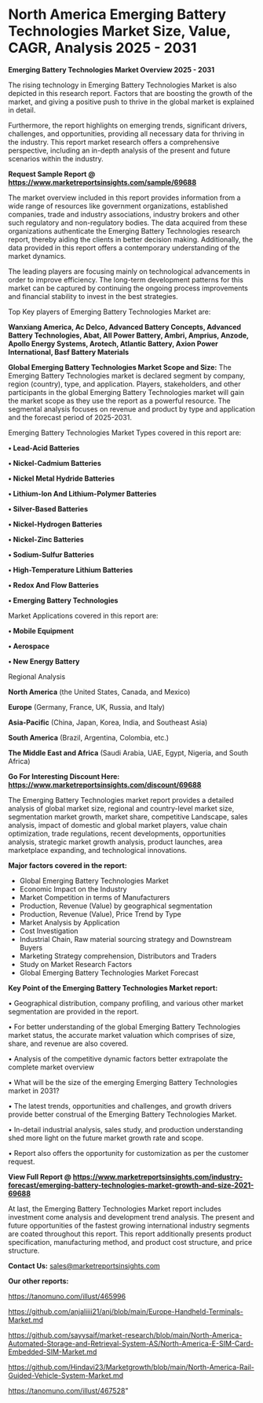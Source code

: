 # North America Emerging Battery Technologies Market Size, Value, CAGR, Analysis 2025 - 2031

<Strong> Emerging Battery Technologies Market Overview 2025 - 2031</strong>

The rising technology in Emerging Battery Technologies Market is also depicted in this research report. Factors that are boosting the growth of the market, and giving a positive push to thrive in the global market is explained in detail.

Furthermore, the report highlights on emerging trends, significant drivers, challenges, and opportunities, providing all necessary data for thriving in the industry. This report market research offers a comprehensive perspective, including an in-depth analysis of the present and future scenarios within the industry.

<strong>Request Sample Report @ <a href=https://www.marketreportsinsights.com/sample/69688>https://www.marketreportsinsights.com/sample/69688</a></strong>

The market overview included in this report provides information from a wide range of resources like government organizations, established companies, trade and industry associations, industry brokers and other such regulatory and non-regulatory bodies. The data acquired from these organizations authenticate the Emerging Battery Technologies research report, thereby aiding the clients in better decision making. Additionally, the data provided in this report offers a contemporary understanding of the market dynamics.

The leading players are focusing mainly on technological advancements in order to improve efficiency. The long-term development patterns for this market can be captured by continuing the ongoing process improvements and financial stability to invest in the best strategies.

Top Key players of Emerging Battery Technologies Market are:

<strong>Wanxiang America, Ac Delco, Advanced Battery Concepts, Advanced Battery Technologies, Abat, All Power Battery, Ambri, Amprius, Anzode, Apollo Energy Systems, Arotech, Atlantic Battery, Axion Power International, Basf Battery Materials</strong>

<strong><b>Global Emerging Battery Technologies Market Scope and Size:</b></strong>
The Emerging Battery Technologies market is declared segment by company, region (country), type, and application. Players, stakeholders, and other participants in the global Emerging Battery Technologies market will gain the market scope as they use the report as a powerful resource. The segmental analysis focuses on revenue and product by type and application and the forecast period of 2025-2031.

Emerging Battery Technologies Market Types covered in this report are:

<strong>• Lead-Acid Batteries

• Nickel-Cadmium Batteries

• Nickel Metal Hydride Batteries

• Lithium-Ion And Lithium-Polymer Batteries

• Silver-Based Batteries

• Nickel-Hydrogen Batteries

• Nickel-Zinc Batteries

• Sodium-Sulfur Batteries

• High-Temperature Lithium Batteries

• Redox And Flow Batteries

• Emerging Battery Technologies</strong>

Market Applications covered in this report are:

<strong>• Mobile Equipment

• Aerospace

• New Energy Battery</strong> 

Regional Analysis

<strong>North America</strong> (the United States, Canada, and Mexico)

<strong>Europe</strong> (Germany, France, UK, Russia, and Italy)

<strong>Asia-Pacific</strong> (China, Japan, Korea, India, and Southeast Asia)

<strong>South America</strong> (Brazil, Argentina, Colombia, etc.)

<strong>The Middle East and Africa</strong> (Saudi Arabia, UAE, Egypt, Nigeria, and South Africa)

<strong>Go For Interesting Discount Here: <a href=https://www.marketreportsinsights.com/discount/69688>https://www.marketreportsinsights.com/discount/69688</a></strong>

The Emerging Battery Technologies market report provides a detailed analysis of global market size, regional and country-level market size, segmentation market growth, market share, competitive Landscape, sales analysis, impact of domestic and global market players, value chain optimization, trade regulations, recent developments, opportunities analysis, strategic market growth analysis, product launches, area marketplace expanding, and technological innovations.

<strong><b>Major factors covered in the report:</b></strong>
<ul>
  <li>Global Emerging Battery Technologies Market </li>
  <li>Economic Impact on the Industry</li>
  <li>Market Competition in terms of Manufacturers</li>
  <li>Production, Revenue (Value) by geographical segmentation</li>
  <li>Production, Revenue (Value), Price Trend by Type</li>
  <li>Market Analysis by Application</li>
  <li>Cost Investigation</li>
  <li>Industrial Chain, Raw material sourcing strategy and Downstream Buyers</li>
  <li>Marketing Strategy comprehension, Distributors and Traders</li>
  <li>Study on Market Research Factors</li>
  <li>Global Emerging Battery Technologies Market Forecast</li>
</ul>

<strong><b>Key Point of the Emerging Battery Technologies Market report:</b></strong>

• Geographical distribution, company profiling, and various other market segmentation are provided in the report.

• For better understanding of the global Emerging Battery Technologies market status, the accurate market valuation which comprises of size, share, and revenue are also covered.

• Analysis of the competitive dynamic factors better extrapolate the complete market overview

• What will be the size of the emerging Emerging Battery Technologies market in 2031?

• The latest trends, opportunities and challenges, and growth drivers provide better construal of the Emerging Battery Technologies Market.

• In-detail industrial analysis, sales study, and production understanding shed more light on the future market growth rate and scope.

• Report also offers the opportunity for customization as per the customer request.

<strong><b>View Full Report @ <a href=https://www.marketreportsinsights.com/industry-forecast/emerging-battery-technologies-market-growth-and-size-2021-69688>https://www.marketreportsinsights.com/industry-forecast/emerging-battery-technologies-market-growth-and-size-2021-69688</a></b></strong>


At last, the Emerging Battery Technologies Market report includes investment come analysis and development trend analysis. The present and future opportunities of the fastest growing international industry segments are coated throughout this report. This report additionally presents product specification, manufacturing method, and product cost structure, and price structure.

<strong>Contact Us:</strong>
sales@marketreportsinsights.com

<strong>Our other reports:</strong>

<a href=https://tanomuno.com/illust/465996>https://tanomuno.com/illust/465996</a>

<a href=https://github.com/anjaliiii21/anj/blob/main/Europe-Handheld-Terminals-Market.md>https://github.com/anjaliiii21/anj/blob/main/Europe-Handheld-Terminals-Market.md</a>

<a href=https://github.com/sayysaif/market-research/blob/main/North-America-Automated-Storage-and-Retrieval-System-AS/North-America-E-SIM-Card-Embedded-SIM-Market.md>https://github.com/sayysaif/market-research/blob/main/North-America-Automated-Storage-and-Retrieval-System-AS/North-America-E-SIM-Card-Embedded-SIM-Market.md</a>

<a href=https://github.com/Hindavi23/Marketgrowth/blob/main/North-America-Rail-Guided-Vehicle-System-Market.md>https://github.com/Hindavi23/Marketgrowth/blob/main/North-America-Rail-Guided-Vehicle-System-Market.md</a>

<a href=https://tanomuno.com/illust/467528>https://tanomuno.com/illust/467528</a>"

